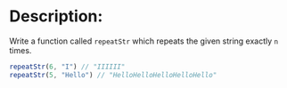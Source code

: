 # Description:
Write a function called `repeatStr` which repeats the given string exactly `n` times.
```javascript
repeatStr(6, "I") // "IIIIII"
repeatStr(5, "Hello") // "HelloHelloHelloHelloHello"
```